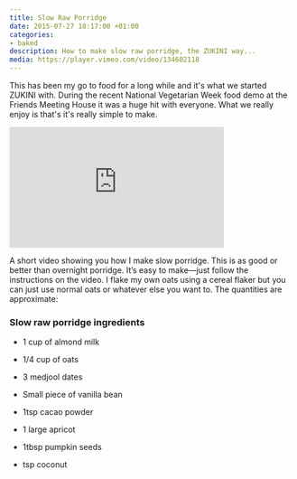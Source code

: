 ```yaml
---
title: Slow Raw Porridge
date: 2015-07-27 18:17:00 +01:00
categories:
- baked
description: How to make slow raw porridge, the ZUKINI way...
media: https://player.vimeo.com/video/134602118
---
```


This has been my go to food for a long while and it's what we started ZUKINI with. During the recent National Vegetarian Week food demo at the Friends Meeting House it was a huge hit with everyone. What we really enjoy is that's it's really simple to make.

<iframe src="https://player.vimeo.com/video/134602118" frameborder="0" width="380" height="214" webkitallowfullscreen mozallowfullscreen allowfullscreen></iframe>

A short video showing you how I make slow porridge. This is as good or better than overnight porridge. It’s easy to make—just follow the instructions on the video. I flake my own oats using a cereal flaker but you can just use normal oats or whatever else you want to. The quantities are approximate:

### Slow raw porridge ingredients

* 1 cup of almond milk

* 1/4 cup of oats

* 3 medjool dates

* Small piece of vanilla bean

* 1tsp cacao powder

* 1 large apricot

* 1tbsp pumpkin seeds

* tsp coconut
